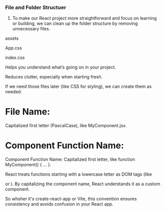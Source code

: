 ### File and Folder Structuer

1. To make our React project more straightforward and focus on learning or building, we can clean up the folder structure by removing unnecessary files.

assets

App.css

index.css

Helps you understand what’s going on in your project.

Reduces clutter, especially when starting fresh.

If we need those files later (like CSS for styling), we can create them as needed.

# File Name:

Capitalized first letter (PascalCase), like MyComponent.jsx.

# Component Function Name:

Component Function Name: Capitalized first letter, like function MyComponent() { ... }.

React treats functions starting with a lowercase letter as DOM tags (like <div> or <span>). By capitalizing the component name, React understands it as a custom component.

So whsher it's create-react-app or Vite, this convention ensures consistency and avoids confusion in your React app.
